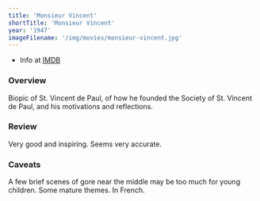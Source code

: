 ```yaml
---
title: 'Monsieur Vincent'
shortTitle: 'Monsieur Vincent'
year: '1947'
imageFilename: '/img/movies/monsieur-vincent.jpg'
---
```


* Info at [IMDB](https://www.imdb.com/title/tt0039632/)

### Overview

Biopic of St. Vincent de Paul, of how he founded the Society of St. Vincent de Paul, and his motivations and reflections.

### Review

Very good and inspiring. Seems very accurate.

### Caveats

A few brief scenes of gore near the middle may be too much for young children. Some mature themes. In French.
